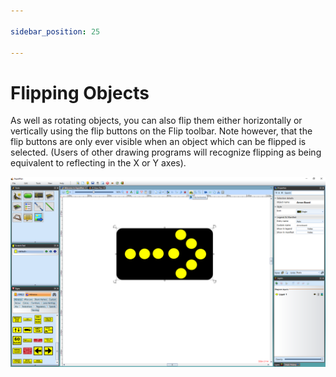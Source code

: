 ```yaml
---

sidebar_position: 25

---
```

# Flipping Objects 

As well as rotating objects, you can also flip them either horizontally or vertically using the flip buttons on the Flip toolbar. Note however, that the flip buttons are only ever visible when an object which can be flipped is selected. (Users of other drawing programs will recognize flipping as being equivalent to reflecting in the X or Y axes).

![The_Flip_Tools_are_visible_because_the_Arrowboard_is_selected](./assets/The_Flip_Tools_are_visible_because_the_Arrowboard_is_selected.png)
